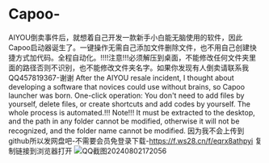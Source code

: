# Capoo-
AIYOU倒卖事件后，就想着自己开发一款新手小白能无脑使用的软件，因此Capoo启动器诞生了。一键操作无需自己添加文件删除文件，也不用自己创建快捷方式加代码。全程自动化。!!!!注意!!!必须解压到桌面，不能修改任何文件夹里面的路径否则不识别，也不能修改文件夹名字。如果你发现有人倒卖请联系我QQ457819367-谢谢
After the AIYOU resale incident, I thought about developing a software that novices could use without brains, so Capoo launcher was born. One-click operation: You don't need to add files by yourself, delete files, or create shortcuts and add codes by yourself. The whole process is automated.!!! Note!!! It must be extracted to the desktop, and the path in any folder cannot be modified, otherwise it will not be recognized, and the folder name cannot be modified.
因为我不会上传到github所以发网盘吧-不需要会员免登录下载-https://f.ws28.cn/f/eqrx8athpyi 复制链接到浏览器打开
![QQ截图20240802172056](https://github.com/user-attachments/assets/057a7c81-8bed-4993-a3ac-2bd52ecc2c51)




